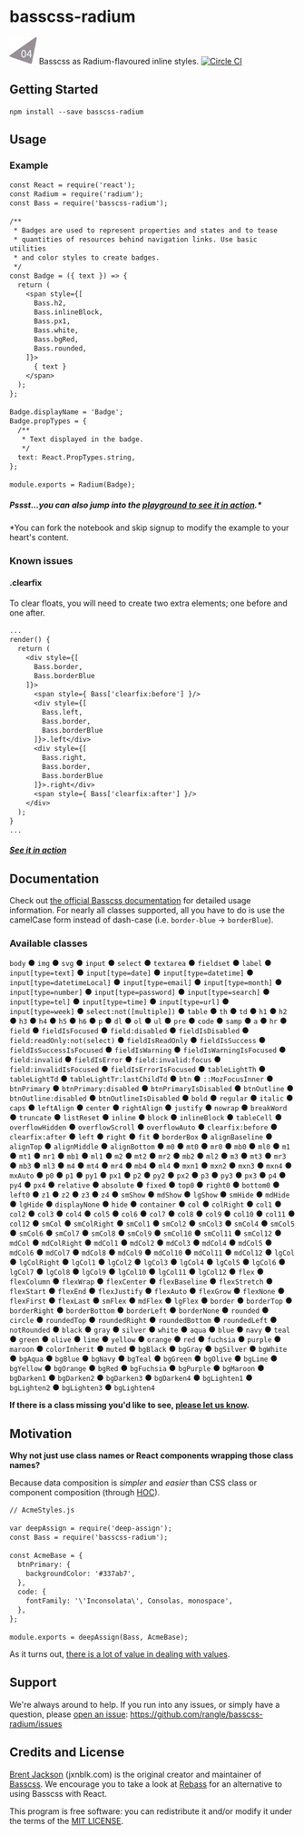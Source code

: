 # basscss-radium
<img src="./tag.png" width="48"> Basscss as Radium-flavoured inline
styles.
[![Circle CI](https://circleci.com/gh/rangle/basscss-radium.svg?style=svg&circle-token=1f19b60b29cf291a63c57d0395668e202cfe5067)](https://circleci.com/gh/rangle/basscss-radium)

## Getting Started
```
npm install --save basscss-radium
```

## Usage

### Example
```
const React = require('react');
const Radium = require('radium');
const Bass = require('basscss-radium');

/**
 * Badges are used to represent properties and states and to tease
 * quantities of resources behind navigation links. Use basic utilities
 * and color styles to create badges.
 */
const Badge = ({ text }) => {
  return (
    <span style={[
      Bass.h2,
      Bass.inlineBlock,
      Bass.px1,
      Bass.white,
      Bass.bgRed,
      Bass.rounded,
    ]}>
      { text }
    </span>
  );
};

Badge.displayName = 'Badge';
Badge.propTypes = {
  /**
   * Text displayed in the badge.
   */
  text: React.PropTypes.string,
};

module.exports = Radium(Badge);
```
##### Pssst...you can also jump into the [playground to see it in action](https://tonicdev.com/bertrand/basscss-radium).*

\*You can fork the notebook and skip signup to modify the example to your heart's content.

### Known issues

#### .clearfix
To clear floats, you will need to create two extra elements; one before and one after.  

```
...
render() {
  return (
    <div style={[
      Bass.border,
      Bass.borderBlue
    ]}>
      <span style={ Bass['clearfix:before'] }/>
      <div style={[
        Bass.left,
        Bass.border,
        Bass.borderBlue
      ]}>.left</div>
      <div style={[
        Bass.right,
        Bass.border,
        Bass.borderBlue
      ]}>.right</div>
      <span style={ Bass['clearfix:after'] }/>
    </div>
  );
}
...
```
##### [See it in action](https://tonicdev.com/bertrand/basscss-radium-clearfix)


## Documentation

Check out [the official Basscss documentation](http://www.basscss.com/docs/) for detailed usage information. For nearly all classes supported, all you have to do is use the camelCase form instead of dash-case (i.e. `border-blue` -> `borderBlue`).

### Available classes 

`body` ● `img` ● `svg` ● `input` ● `select` ● `textarea` ● `fieldset` ● `label` ● `input[type=text]` ● `input[type=date]` ● `input[type=datetime]` ● `input[type=datetimeLocal]` ● `input[type=email]` ● `input[type=month]` ● `input[type=number]` ● `input[type=password]` ● `input[type=search]` ● `input[type=tel]` ● `input[type=time]` ● `input[type=url]` ● `input[type=week]` ● `select:not([multiple])` ● `table` ● `th` ● `td` ● `h1` ● `h2` ● `h3` ● `h4` ● `h5` ● `h6` ● `p` ● `dl` ● `ol` ● `ul` ● `pre` ● `code` ● `samp` ● `a` ● `hr` ● `field` ● `fieldIsFocused` ● `field:disabled` ● `fieldIsDisabled` ● `field:readOnly:not(select)` ● `fieldIsReadOnly` ● `fieldIsSuccess` ● `fieldIsSuccessIsFocused` ● `fieldIsWarning` ● `fieldIsWarningIsFocused` ● `field:invalid` ● `fieldIsError` ● `field:invalid:focus` ● `field:invalidIsFocused` ● `fieldIsErrorIsFocused` ● `tableLightTh` ● `tableLightTd` ● `tableLightTr:lastChildTd` ● `btn` ● `::MozFocusInner` ● `btnPrimary` ● `btnPrimary:disabled` ● `btnPrimaryIsDisabled` ● `btnOutline` ● `btnOutline:disabled` ● `btnOutlineIsDisabled` ● `bold` ● `regular` ● `italic` ● `caps` ● `leftAlign` ● `center` ● `rightAlign` ● `justify` ● `nowrap` ● `breakWord` ● `truncate` ● `listReset` ● `inline` ● `block` ● `inlineBlock` ● `tableCell` ● `overflowHidden` ● `overflowScroll` ● `overflowAuto` ● `clearfix:before` ● `clearfix:after` ● `left` ● `right` ● `fit` ● `borderBox` ● `alignBaseline` ● `alignTop` ● `alignMiddle` ● `alignBottom` ● `m0` ● `mt0` ● `mr0` ● `mb0` ● `ml0` ● `m1` ● `mt1` ● `mr1` ● `mb1` ● `ml1` ● `m2` ● `mt2` ● `mr2` ● `mb2` ● `ml2` ● `m3` ● `mt3` ● `mr3` ● `mb3` ● `ml3` ● `m4` ● `mt4` ● `mr4` ● `mb4` ● `ml4` ● `mxn1` ● `mxn2` ● `mxn3` ● `mxn4` ● `mxAuto` ● `p0` ● `p1` ● `py1` ● `px1` ● `p2` ● `py2` ● `px2` ● `p3` ● `py3` ● `px3` ● `p4` ● `py4` ● `px4` ● `relative` ● `absolute` ● `fixed` ● `top0` ● `right0` ● `bottom0` ● `left0` ● `z1` ● `z2` ● `z3` ● `z4` ● `smShow` ● `mdShow` ● `lgShow` ● `smHide` ● `mdHide` ● `lgHide` ● `displayNone` ● `hide` ● `container` ● `col` ● `colRight` ● `col1` ● `col2` ● `col3` ● `col4` ● `col5` ● `col6` ● `col7` ● `col8` ● `col9` ● `col10` ● `col11` ● `col12` ● `smCol` ● `smColRight` ● `smCol1` ● `smCol2` ● `smCol3` ● `smCol4` ● `smCol5` ● `smCol6` ● `smCol7` ● `smCol8` ● `smCol9` ● `smCol10` ● `smCol11` ● `smCol12` ● `mdCol` ● `mdColRight` ● `mdCol1` ● `mdCol2` ● `mdCol3` ● `mdCol4` ● `mdCol5` ● `mdCol6` ● `mdCol7` ● `mdCol8` ● `mdCol9` ● `mdCol10` ● `mdCol11` ● `mdCol12` ● `lgCol` ● `lgColRight` ● `lgCol1` ● `lgCol2` ● `lgCol3` ● `lgCol4` ● `lgCol5` ● `lgCol6` ● `lgCol7` ● `lgCol8` ● `lgCol9` ● `lgCol10` ● `lgCol11` ● `lgCol12` ● `flex` ● `flexColumn` ● `flexWrap` ● `flexCenter` ● `flexBaseline` ● `flexStretch` ● `flexStart` ● `flexEnd` ● `flexJustify` ● `flexAuto` ● `flexGrow` ● `flexNone` ● `flexFirst` ● `flexLast` ● `smFlex` ● `mdFlex` ● `lgFlex` ● `border` ● `borderTop` ● `borderRight` ● `borderBottom` ● `borderLeft` ● `borderNone` ● `rounded` ● `circle` ● `roundedTop` ● `roundedRight` ● `roundedBottom` ● `roundedLeft` ● `notRounded` ● `black` ● `gray` ● `silver` ● `white` ● `aqua` ● `blue` ● `navy` ● `teal` ● `green` ● `olive` ● `lime` ● `yellow` ● `orange` ● `red` ● `fuchsia` ● `purple` ● `maroon` ● `colorInherit` ● `muted` ● `bgBlack` ● `bgGray` ● `bgSilver` ● `bgWhite` ● `bgAqua` ● `bgBlue` ● `bgNavy` ● `bgTeal` ● `bgGreen` ● `bgOlive` ● `bgLime` ● `bgYellow` ● `bgOrange` ● `bgRed` ● `bgFuchsia` ● `bgPurple` ● `bgMaroon` ● `bgDarken1` ● `bgDarken2` ● `bgDarken3` ● `bgDarken4` ● `bgLighten1` ● `bgLighten2` ● `bgLighten3` ● `bgLighten4`


**If there is a class missing you'd like to see, [please let us know](https://github.com/rangle/basscss-radium/issues/new).**

## Motivation

**Why not just use class names or React components wrapping those class names?**

Because data composition is _simpler_ and _easier_ than CSS class or component composition (through [HOC](https://medium.com/@dan_abramov/mixins-are-dead-long-live-higher-order-components-94a0d2f9e750#.85tdsaexf)).

```
// AcmeStyles.js

var deepAssign = require('deep-assign');
const Bass = require('basscss-radium');

const AcmeBase = {
  btnPrimary: {
    backgroundColor: '#337ab7',
  },
  code: {
    fontFamily: '\'Inconsolata\', Consolas, monospace',
  },
};

module.exports = deepAssign(Bass, AcmeBase);

```
As it turns out, [there is a lot of value in dealing with values](https://www.youtube.com/watch?v=-6BsiVyC1kM).


## Support

We're always around to help. If you run into any issues, or simply have a question, please [open an issue](https://github.com/rangle/basscss-radium/issues/new): https://github.com/rangle/basscss-radium/issues


## Credits and License
[Brent Jackson](https://github.com/jxnblk) (jxnblk.com) is the original
creator and maintainer of [Basscss](https://github.com/basscss/basscss).
We encourage you to take a look at
[Rebass](https://github.com/jxnblk/rebass) for an alternative to using
Basscss with React.

This program is free software: you can redistribute it and/or modify it
under the terms of the [MIT
LICENSE](http://opensource.org/licenses/MIT).
